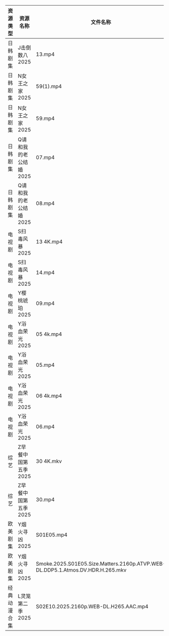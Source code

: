 | 资源类型   | 资源名称          | 文件名称                                                                           | 分享链接                                 | 更新时间                |
| ------ | ------------- | ------------------------------------------------------------------------------ | ------------------------------------ | ------------------- |
| 日韩剧集   | J击倒数八2025     | 13.mp4                                                                         | https://pan.quark.cn/s/98fc5313c702  | 2025-07-18 16:22:50 |
| 日韩剧集   | N女王之家2025     | 59(1).mp4                                                                      | https://pan.quark.cn/s/a85463f38f49  | 2025-07-18 16:27:36 |
| 日韩剧集   | N女王之家2025     | 59.mp4                                                                         | https://pan.quark.cn/s/a85463f38f49  | 2025-07-18 16:27:39 |
| 日韩剧集   | Q请和我的老公结婚2025 | 07.mp4                                                                         | https://pan.quark.cn/s/ec061c49ecfd  | 2025-07-18 01:29:18 |
| 日韩剧集   | Q请和我的老公结婚2025 | 08.mp4                                                                         | https://pan.quark.cn/s/ec061c49ecfd  | 2025-07-18 01:29:21 |
| 电视剧    | S扫毒风暴2025     | 13 4K.mp4                                                                      | https://www.alipan.com/s/xJVHLWPiXhk | 2025-07-18 12:03:00 |
| 电视剧    | S扫毒风暴2025     | 14.mp4                                                                         | https://www.alipan.com/s/xJVHLWPiXhk | 2025-07-18 08:03:00 |
| 电视剧    | Y樱桃琥珀2025     | 09.mp4                                                                         | https://www.alipan.com/s/YjTHBdSwzrA | 2025-07-18 15:03:27 |
| 电视剧    | Y浴血荣光2025     | 05 4k.mp4                                                                      | https://pan.quark.cn/s/2b8677d19fa0  | 2025-07-18 01:36:34 |
| 电视剧    | Y浴血荣光2025     | 05.mp4                                                                         | https://pan.quark.cn/s/2b8677d19fa0  | 2025-07-18 01:36:38 |
| 电视剧    | Y浴血荣光2025     | 06 4k.mp4                                                                      | https://pan.quark.cn/s/2b8677d19fa0  | 2025-07-18 01:36:28 |
| 电视剧    | Y浴血荣光2025     | 06.mp4                                                                         | https://pan.quark.cn/s/2b8677d19fa0  | 2025-07-18 01:36:32 |
| 综艺     | Z早餐中国第五季2025  | 30 4K.mkv                                                                      | https://pan.quark.cn/s/8bf6a96b483b  | 2025-07-18 16:38:31 |
| 综艺     | Z早餐中国第五季2025  | 30.mp4                                                                         | https://pan.quark.cn/s/8bf6a96b483b  | 2025-07-18 16:38:35 |
| 欧美剧集   | Y烟火寻凶2025     | S01E05.mp4                                                                     | https://pan.quark.cn/s/96d5d0ce3ae2  | 2025-07-18 16:36:54 |
| 欧美剧集   | Y烟火寻凶2025     | Smoke.2025.S01E05.Size.Matters.2160p.ATVP.WEB-DL.DDP5.1.Atmos.DV.HDR.H.265.mkv | https://pan.quark.cn/s/96d5d0ce3ae2  | 2025-07-18 16:36:58 |
| 经典动漫合集 | L灵笼第二季2025    | S02E10.2025.2160p.WEB-DL.H265.AAC.mp4                                          | https://www.alipan.com/s/SDMzk82xF4L | 2025-07-18 15:02:59 |
